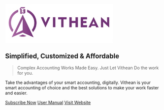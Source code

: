 
<img align="center" width="350" style="margin:auto; width: 350px;" title="logo" src="assets/images/logo.png">

## Simplified, Customized & Affordable

> Complex Accounting Works Made Easy. Just Let Vithean Do the work for you.

Take the advantages of your smart accounting, digitally. Vithean is your smart accounting of choice and the best solutions to make your work faster and easier.

[Subscribe Now](https://app.vithean.com/signup/packages)
[User Manual](#vithean)
[Visit Website](https://vithean.com)

